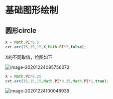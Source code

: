# 基础图形绘制

## 圆形circle



```javascript
X = Math.PI*0.5
cxt.arc(15,15,15,X,Math.PI*2,false);
```

X的不同取值，绘图如下

![image-20201224095756072](D:\LearningNotes\frontend\canvas\image-20201224095756072.png)

```javascript
X = Math.PI*0.25
cxt.arc(15,15,15,Math.PI*0.25,Math.PI*1,true);
```

![image-20201224100048939](D:\LearningNotes\frontend\canvas\image-20201224100048939.png)